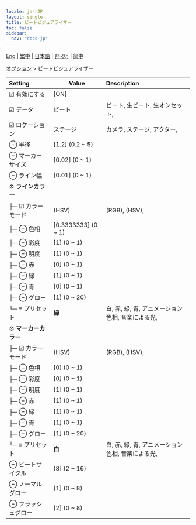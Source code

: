 ```yaml
---
locale: ja-rJP
layout: single
title: ビートビジュアライザー
toc: false
sidebar:
  nav: "docs-jp"
---
```

[Eng](/dancexr/menu/2025.4/stage/beats_visualizer) | [繁中](/tw/dancexr/menu/2025.4/stage/beats_visualizer) | [日本語](/jp/dancexr/menu/2025.4/stage/beats_visualizer) | [한국어](/kr/dancexr/menu/2025.4/stage/beats_visualizer) | [简中](/zh/dancexr/menu/2025.4/stage/beats_visualizer)

[オプション](../menu#オプション) > ビートビジュアライザー



| Setting | Value | Description |
| :--- | --- | :--- |
|  ☑ 有効にする| [ON] | 
| ☑ データ| ビート | ビート, 生ビート, 生オンセット, 
| ☑ ロケーション| ステージ | カメラ, ステージ, アクター, 
|  ⊖ 半径| [1.2] (0.2 ~ 5) | 
|  ⊖ マーカーサイズ| [0.02] (0 ~ 1) | 
|  ⊖ ライン幅| [0.01] (0 ~ 1) | 
|  ⚙️ **ラインカラー**| | 
| ├─ ☑ カラーモード| (HSV) | (RGB), (HSV), 
| ├─ ⊖ 色相| [0.3333333] (0 ~ 1) | 
| ├─ ⊖ 彩度| [1] (0 ~ 1) | 
| ├─ ⊖ 明度| [1] (0 ~ 1) | 
| ├─ ⊖ 赤| [0] (0 ~ 1) | 
| ├─ ⊖ 緑| [1] (0 ~ 1) | 
| ├─ ⊖ 青| [0] (0 ~ 1) | 
| ├─ ⊖ グロー| [1] (0 ~ 20) | 
| └─ ≡ プリセット| **緑** | 白, 赤, 緑, 青, アニメーション色相, 音楽による光,  |
|  ⚙️ **マーカーカラー**| | 
| ├─ ☑ カラーモード| (HSV) | (RGB), (HSV), 
| ├─ ⊖ 色相| [0] (0 ~ 1) | 
| ├─ ⊖ 彩度| [0] (0 ~ 1) | 
| ├─ ⊖ 明度| [1] (0 ~ 1) | 
| ├─ ⊖ 赤| [1] (0 ~ 1) | 
| ├─ ⊖ 緑| [1] (0 ~ 1) | 
| ├─ ⊖ 青| [1] (0 ~ 1) | 
| ├─ ⊖ グロー| [1] (0 ~ 20) | 
| └─ ≡ プリセット| **白** | 白, 赤, 緑, 青, アニメーション色相, 音楽による光,  |
|  ⊖ ビートサイクル| [8] (2 ~ 16) | 
|  ⊖ ノーマルグロー| [1] (0 ~ 8) | 
|  ⊖ フラッシュグロー| [2] (0 ~ 8) | 
